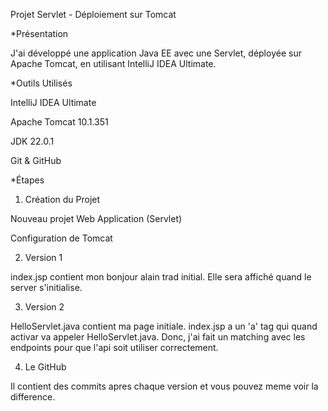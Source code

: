 Projet Servlet - Déploiement sur Tomcat

*Présentation

J'ai développé une application Java EE avec une Servlet, déployée sur Apache Tomcat, en utilisant IntelliJ IDEA Ultimate.

*Outils Utilisés

IntelliJ IDEA Ultimate

Apache Tomcat 10.1.351

JDK 22.0.1

Git & GitHub

*Étapes

1. Création du Projet

Nouveau projet Web Application (Servlet)

Configuration de Tomcat

2. Version 1

index.jsp contient mon bonjour alain trad initial.
Elle sera affiché quand le server s'initialise.

3. Version 2

HelloServlet.java contient ma page initiale.
index.jsp a un 'a' tag qui quand activar va appeler HelloServlet.java.
Donc, j'ai fait un matching avec les endpoints pour que l'api soit utiliser correctement.

4. Le GitHub

Il contient des commits apres chaque version et vous pouvez meme voir la difference.
